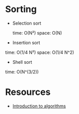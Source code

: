 # Sorting

* Selection sort

  time: O(N²)
  space: O(N)

* Insertion sort

 time: O(1/4 N²)
 space: O(1/4 N^2)

* Shell sort

 time: O(N^(3/2))
 
 
# Resources

* [Introduction to algorithms](https://www.coursera.org/learn/introduction-to-algorithms/home/info)
